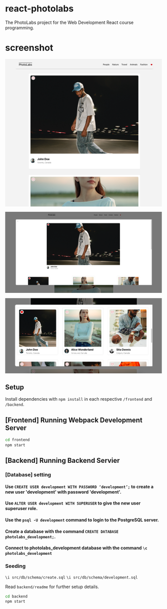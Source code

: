 # react-photolabs
The PhotoLabs project for the Web Development React course programming.

# screenshot
!["PhotoLab Main Page"](https://github.com/nifen44/photolabs-starter/blob/main/doc/photo-list.png?raw=true)

!["PhotoLab Detail Page"](https://github.com/nifen44/photolabs-starter/blob/main/doc/photo-detail.png?raw=true)

!["PhotoLab Detail List Page"](https://github.com/nifen44/photolabs-starter/blob/main/doc/photo-detail-list.png?raw=true)

## Setup

Install dependencies with `npm install` in each respective `/frontend` and `/backend`.

## [Frontend] Running Webpack Development Server

```sh
cd frontend
npm start
```

## [Backend] Running Backend Servier

### [Database] setting
#### Use `CREATE USER development WITH PASSWORD ‘development’;` to create a new user 'development' with password 'development'. 
#### Use `ALTER USER development WITH SUPERUSER` to give the new user superuser role.
#### Use the `psql -U development` command to login to the PostgreSQL server.
#### Create a database with the command `CREATE DATABASE photolabs_development;`.
#### Connect to photolabs_development database with the command `\c photolabs_development`

### Seeding
`\i src/db/schema/create.sql`
`\i src/db/schema/development.sql`

Read `backend/readme` for further setup details.

```sh
cd backend
npm start
```
